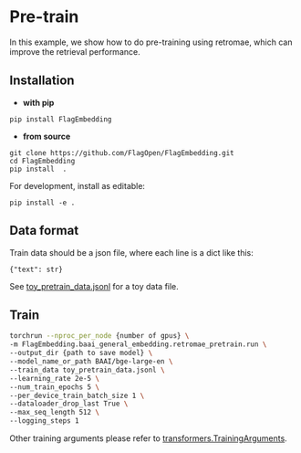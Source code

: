 # Pre-train
In this example, we show how to do pre-training using retromae, 
which can improve the retrieval performance. 

## Installation
* **with pip**
```
pip install FlagEmbedding
```

* **from source**
```
git clone https://github.com/FlagOpen/FlagEmbedding.git
cd FlagEmbedding
pip install  .
```
For development, install as editable:
```
pip install -e .
```


## Data format
Train data should be a json file, where each line is a dict like this:
```
{"text": str}
```
See [toy_pretrain_data.jsonl]() for a toy data file.

## Train

```bash
torchrun --nproc_per_node {number of gpus} \
-m FlagEmbedding.baai_general_embedding.retromae_pretrain.run \
--output_dir {path to save model} \
--model_name_or_path BAAI/bge-large-en \
--train_data toy_pretrain_data.jsonl \
--learning_rate 2e-5 \
--num_train_epochs 5 \
--per_device_train_batch_size 1 \
--dataloader_drop_last True \
--max_seq_length 512 \
--logging_steps 1
```

Other training arguments please refer to [transformers.TrainingArguments](https://huggingface.co/docs/transformers/main_classes/trainer#transformers.TrainingArguments). 



